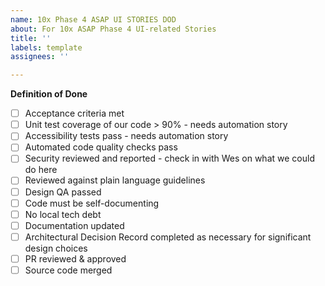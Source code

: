 ```yaml
---
name: 10x Phase 4 ASAP UI STORIES DOD
about: For 10x ASAP Phase 4 UI-related Stories
title: ''
labels: template
assignees: ''

---
```

**Definition of Done**
 - [ ] Acceptance criteria met
 - [ ] Unit test coverage of our code > 90% - needs automation story
 - [ ] Accessibility tests pass - needs automation story
 - [ ] Automated code quality checks pass
 - [ ] Security reviewed and reported - check in with Wes on what we could do here
 - [ ] Reviewed against plain language guidelines
 - [ ] Design QA passed
 - [ ] Code must be self-documenting
 - [ ] No local tech debt
 - [ ] Documentation updated
 - [ ] Architectural Decision Record completed as necessary for significant design choices
 - [ ] PR reviewed & approved
 - [ ] Source code merged
